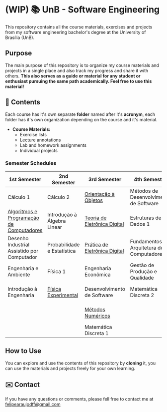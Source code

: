 # (WIP) 📚  UnB - Software Engineering
This repository contains all the course materials, exercises and projects from my software engineering bachelor's degree at the University of Brasília (UnB).

## Purpose

The main purpose of this repository is to organize my course materials and projects in a single place and also track my progress and share it with others. **This also serves as a guide or material for any student or enthusiast pursuing the same path academically. Feel free to use this material!**

## 📑 Contents

Each course has it's own separate **folder** named after it's **acronym**, each folder has it's own organization depending on the course and it's material.

- **Course Materials:**
  - Exercise lists
  - Lecture annotations
  - Lab and homework assignments
  - Individual projects

### Semester Schedules

| 1st Semester | 2nd Semester | 3rd Semester | 4th Semester | 5th Semester |
|-|-|-|-|-|
| Cálculo 1 | Cálculo 2 | [Orientação à Objetos](OO-UnB/) | Métodos de Desenvolvimento de Software | [Requisitos de Software](REQ-UnB/) |
| [Algoritmos e Programação de Computadores](APC-UnB/) | Introdução à Álgebra Linear | [Teoria de Eletrônica Digital](TED-UnB/) | Estruturas de Dados 1 | [Estrutura de Dados 2](EDA2-UnB/) |
| Desenho Industrial Assistido por Computador | Probabilidade e Estatística | [Prática de Eletrônica Digital](PED-UnB/) | Fundamentos de Arquitetura de Computadores | [Compiladores](COMP-UnB/) |
| Engenharia e Ambiente | Física 1 | Engenharia Econômica | Gestão de Produção e Qualidade | [Fundamentos de Sistemas Operacionais](FSO-UnB/) |
| Introdução à Engenharia | [Física Experimental](FISEXP-UnB/) | Desenvolvimento de Software | Matemática Discreta 2 | [Interação Humano Computador](IHC-UnB/) |
|  |  | [Métodos Numéricos](MNE-UnB/) |  | [Sistema de Banco de Dados 1](SBD1-UnB/) |
|  |  | Matemática Discreta 1 |  |  |

## How to Use

You can explore and use the contents of this repository by **cloning** it, you can use the materials and projects freely for your own learning.

## ✉️ Contact

If you have any questions or comments, please fell free to contact me at felipearaujodff@gmail.com